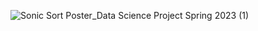 ![Sonic Sort Poster_Data Science Project Spring 2023 (1)](https://github.com/user-attachments/assets/d8c8bb4e-3201-4635-a74b-950c5e2f150c)
